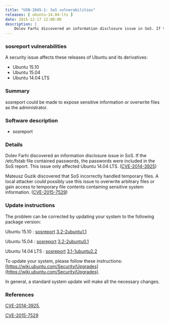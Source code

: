 ```yaml
---
title: "USN-2845-1: SoS vulnerabilities"
releases: [ ubuntu-14.04-lts ]
date: 2015-12-17 12:00:00
description: |
    Dolev Farhi discovered an information disclosure issue in SoS. If the /etc/fstab file contained passwords, the passwords were included in the SoS report. This issue only affected Ubuntu 14.04 LTS. ([CVE-2014-3925](http://people.ubuntu.com/~ubuntu-security/cve/CVE-2014-3925))
--- 
```

 
### sosreport vulnerabilities

A security issue affects these releases of Ubuntu and its derivatives:

* Ubuntu 15.10
* Ubuntu 15.04
* Ubuntu 14.04 LTS

### Summary

sosreport could be made to expose sensitive information or overwrite files as the administrator.

### Software description

* sosreport 

### Details

Dolev Farhi discovered an information disclosure issue in SoS. If the /etc/fstab file contained passwords, the passwords were included in the SoS report. This issue only affected Ubuntu 14.04 LTS. ([CVE-2014-3925](http://people.ubuntu.com/~ubuntu-security/cve/CVE-2014-3925))

Mateusz Guzik discovered that SoS incorrectly handled temporary files. A local attacker could possibly use this issue to overwrite arbitrary files or gain access to temporary file contents containing sensitive system information. ([CVE-2015-7529](http://people.ubuntu.com/~ubuntu-security/cve/CVE-2015-7529)) 

### Update instructions

The problem can be corrected by updating your system to the following package version:

Ubuntu 15.10
 : [sosreport](https://launchpad.net/ubuntu/+source/sosreport) <span> [3.2-2ubuntu1.1](https://launchpad.net/ubuntu/+source/sosreport/3.2-2ubuntu1.1) </span> 

Ubuntu 15.04
 : [sosreport](https://launchpad.net/ubuntu/+source/sosreport) <span> [3.2-2ubuntu0.1](https://launchpad.net/ubuntu/+source/sosreport/3.2-2ubuntu0.1) </span> 

Ubuntu 14.04 LTS
 : [sosreport](https://launchpad.net/ubuntu/+source/sosreport) <span> [3.1-1ubuntu2.2](https://launchpad.net/ubuntu/+source/sosreport/3.1-1ubuntu2.2) </span> 

To update your system, please follow these instructions: [https://wiki.ubuntu.com/Security/Upgrades](https://wiki.ubuntu.com/Security/Upgrades).

In general, a standard system update will make all the necessary changes. 

### References

 [CVE-2014-3925](http://people.ubuntu.com/~ubuntu-security/cve/CVE-2014-3925), 

 [CVE-2015-7529](http://people.ubuntu.com/~ubuntu-security/cve/CVE-2015-7529)
 
